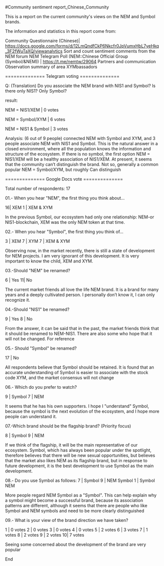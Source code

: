 #Community sentiment report_Chinese_Community

This is a report on the current community's views on the NEM and Symbol brands.

The information and statistics in this report come from:

Community Questionnaire (Chinese)| https://docs.google.com/forms/d/12LmQndfCkP6Nkcfr0JpVumxHbL7yeHkq_3F2fWuTaXQ/viewanalytics
Sort and count sentiment comments from the NEM forum
NEM Telegram Poll (NEM::Chinese Official Group (Symbol/&NEM)) | https://t.me/nemtw/29064
Partners and communication
Observation summary of area XYMbassadors

============== Telegram voting ============== 

Q: (Translation) Do you associate the NEM brand with NIS1 and Symbol? Is there only NIS1? Only Symbol?

result:

NEM = NIS1/XEM | 0 votes

NEM = Symbol/XYM | 6 votes

NEM = NIS1 & Symbol | 3 votes

Analysis: (6 out of 9 people) connected NEM with Symbol and XYM, and 3 people associate NEM with NIS1 and Symbol. This is the natural answer in a closed environment, where all the population knows the information and structure of the ecosystem. If there is no symbol, the first option NEM = NIS1/XEM will be a healthy association of NIS1/XEM. At present, it seems that the community can’t distinguish the brand. Not so, generally a common popular NEM = Symbol/XYM, but roughly Can distinguish


============== Google Docs vote ============== 


Total number of respondents: 17

01.- When you hear "NEM", the first thing you think about...

16| XEM 
1 | XEM & XYM

In the previous Symbol, our ecosystem had only one relationship: NEM-or NIS1-blockchain, XEM was the only NEM token at that time.

02.- When you hear "Symbol", the first thing you think of...

3 | XEM
7 | XYM 
7 | XEM & XYM

Observing now, in the market recently, there is still a state of development for NEM projects. I am very ignorant of this development. It is very important to know the child, XEM and XYM.

03.-Should "NEM" be renamed?

6 | Yes 
11| No

The current market friends all love the life NEM brand. It is a brand for many years and a deeply cultivated person. I personally don’t know it, I can only recognize it.

04.-Should "NIS1" be renamed?

9 | Yes
8 | No 

From the answer, it can be said that in the past, the market friends think that it should be renamed to NEM-NIS1. There are also some who hope that it will not be changed. For reference

05.- Should "Symbol" be renamed?

17 | No

All respondents believe that Symbol should be retained. It is found that an accurate understanding of Symbol is easier to associate with the stock code XYM, and the market consensus will not change

06.- Which do you prefer to watch?

9 | Symbol 
7 | NEM

It seems that he has his own supporters. I hope I "understand" Symbol, because the symbol is the next evolution of the ecosystem, and I hope more people can understand it.

07.-Which brand should be the flagship brand? (Priority focus)

8 | Symbol 
9 | NEM

If we think of the flagship, it will be the main representative of our ecosystem. Symbol, which has always been popular under the spotlight, therefore believes that there will be new sexual opportunities, but believes that the market also likes NEM as its flagship brand, but in response to future development, it is the best development to use Symbol as the main development.

08.- Do you use Symbol as follows:
7 | Symbol 
9 | NEM Symbol
1 | Symbol NEM

More people regard NEM Symbol as a "Symbol". This can help explain why a symbol might become a successful brand, because its association patterns are different, although it seems that there are people who like Symbol and NEM symbols and need to be more clearly distinguished

09.- What is your view of the brand direction we have taken?

1 | 0 votes 
2 | 0 votes
3 | 0 votes
4 | 0 votes
5 | 2 votes 
6 | 3 votes 
7 | 1 votes
8 | 2 votes 
9 | 2 votes
10| 7 votes

Seeing some concerned about the development of the brand are very popular

End
